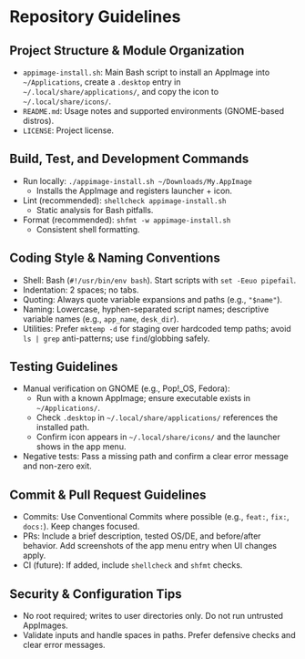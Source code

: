 # Repository Guidelines

## Project Structure & Module Organization
- `appimage-install.sh`: Main Bash script to install an AppImage into `~/Applications`, create a `.desktop` entry in `~/.local/share/applications/`, and copy the icon to `~/.local/share/icons/`.
- `README.md`: Usage notes and supported environments (GNOME-based distros).
- `LICENSE`: Project license.

## Build, Test, and Development Commands
- Run locally: `./appimage-install.sh ~/Downloads/My.AppImage`
  - Installs the AppImage and registers launcher + icon.
- Lint (recommended): `shellcheck appimage-install.sh`
  - Static analysis for Bash pitfalls.
- Format (recommended): `shfmt -w appimage-install.sh`
  - Consistent shell formatting.

## Coding Style & Naming Conventions
- Shell: Bash (`#!/usr/bin/env bash`). Start scripts with `set -Eeuo pipefail`.
- Indentation: 2 spaces; no tabs.
- Quoting: Always quote variable expansions and paths (e.g., `"$name"`).
- Naming: Lowercase, hyphen-separated script names; descriptive variable names (e.g., `app_name`, `desk_dir`).
- Utilities: Prefer `mktemp -d` for staging over hardcoded temp paths; avoid `ls | grep` anti-patterns; use `find`/globbing safely.

## Testing Guidelines
- Manual verification on GNOME (e.g., Pop!_OS, Fedora):
  - Run with a known AppImage; ensure executable exists in `~/Applications/`.
  - Check `.desktop` in `~/.local/share/applications/` references the installed path.
  - Confirm icon appears in `~/.local/share/icons/` and the launcher shows in the app menu.
- Negative tests: Pass a missing path and confirm a clear error message and non-zero exit.

## Commit & Pull Request Guidelines
- Commits: Use Conventional Commits where possible (e.g., `feat:`, `fix:`, `docs:`). Keep changes focused.
- PRs: Include a brief description, tested OS/DE, and before/after behavior. Add screenshots of the app menu entry when UI changes apply.
- CI (future): If added, include `shellcheck` and `shfmt` checks.

## Security & Configuration Tips
- No root required; writes to user directories only. Do not run untrusted AppImages.
- Validate inputs and handle spaces in paths. Prefer defensive checks and clear error messages.
